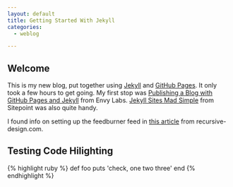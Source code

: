 ```yaml
---
layout: default
title: Getting Started With Jekyll
categories:
  - weblog

---
```


## Welcome

This is my new blog, put together using 
[Jekyll](https://github.com/mojombo/jekyll/) and 
[GitHub Pages](http://pages.github.com). It only took a few hours
to get going. My first stop was 
[Publishing a Blog with GitHub Pages and Jekyll](http://blog.envylabs.com/2009/08/publishing-a-blog-with-github-pages-and-jekyll/) from Envy Labs. [Jekyll Sites Mad Simple](http://articles.sitepoint.com/article/jekyll-sites-made-simple) from Sitepoint was also quite handy.

I found info on setting up the feedburner feed in [this article](http://recursive-design.com/blog/2010/09/14/integrating-jekyll-with-feedburner/) 
from recursive-design.com.

## Testing Code Hilighting

{% highlight ruby %}
def foo
  puts 'check, one two three'
end
{% endhighlight %}
